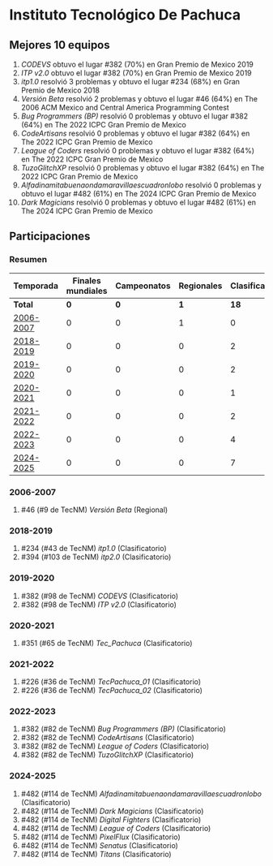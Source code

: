# Instituto Tecnológico De Pachuca

## Mejores 10 equipos

1. _CODEVS_ obtuvo el lugar #382 (70%) en Gran Premio de Mexico 2019
1. _ITP v2.0_ obtuvo el lugar #382 (70%) en Gran Premio de Mexico 2019
1. _itp1.0_ resolvió 3 problemas y obtuvo el lugar #234 (68%) en Gran Premio de Mexico 2018
1. _Versión Beta_ resolvió 2 problemas y obtuvo el lugar #46 (64%) en The 2006 ACM Mexico and Central America Programming Contest
1. _Bug Programmers (BP)_ resolvió 0 problemas y obtuvo el lugar #382 (64%) en The 2022 ICPC Gran Premio de Mexico
1. _CodeArtisans_ resolvió 0 problemas y obtuvo el lugar #382 (64%) en The 2022 ICPC Gran Premio de Mexico
1. _League of Coders_ resolvió 0 problemas y obtuvo el lugar #382 (64%) en The 2022 ICPC Gran Premio de Mexico
1. _TuzoGlitchXP_ resolvió 0 problemas y obtuvo el lugar #382 (64%) en The 2022 ICPC Gran Premio de Mexico
1. _Alfadinamitabuenaondamaravillaescuadronlobo_ resolvió 0 problemas y obtuvo el lugar #482 (61%) en The 2024 ICPC Gran Premio de Mexico
1. _Dark Magicians_ resolvió 0 problemas y obtuvo el lugar #482 (61%) en The 2024 ICPC Gran Premio de Mexico

## Participaciones

### Resumen

| Temporada | Finales mundiales | Campeonatos | Regionales | Clasificatorios | Equipos |
| --- | --- | --- | --- | --- | --- |
| **Total** | **0** | **0** | **1** | **18** | **19** |
| [2006-2007](#2006-2007) | 0 | 0 | 1 | 0 | 1 |
| [2018-2019](#2018-2019) | 0 | 0 | 0 | 2 | 2 |
| [2019-2020](#2019-2020) | 0 | 0 | 0 | 2 | 2 |
| [2020-2021](#2020-2021) | 0 | 0 | 0 | 1 | 1 |
| [2021-2022](#2021-2022) | 0 | 0 | 0 | 2 | 2 |
| [2022-2023](#2022-2023) | 0 | 0 | 0 | 4 | 4 |
| [2024-2025](#2024-2025) | 0 | 0 | 0 | 7 | 7 |

### 2006-2007

1. #46 (#9 de TecNM) _Versión Beta_ (Regional)

### 2018-2019

1. #234 (#43 de TecNM) _itp1.0_ (Clasificatorio)
1. #394 (#103 de TecNM) _itp2.0_ (Clasificatorio)

### 2019-2020

1. #382 (#98 de TecNM) _CODEVS_ (Clasificatorio)
1. #382 (#98 de TecNM) _ITP v2.0_ (Clasificatorio)

### 2020-2021

1. #351 (#65 de TecNM) _Tec_Pachuca_ (Clasificatorio)

### 2021-2022

1. #226 (#36 de TecNM) _TecPachuca_01_ (Clasificatorio)
1. #226 (#36 de TecNM) _TecPachuca_02_ (Clasificatorio)

### 2022-2023

1. #382 (#82 de TecNM) _Bug Programmers (BP)_ (Clasificatorio)
1. #382 (#82 de TecNM) _CodeArtisans_ (Clasificatorio)
1. #382 (#82 de TecNM) _League of Coders_ (Clasificatorio)
1. #382 (#82 de TecNM) _TuzoGlitchXP_ (Clasificatorio)

### 2024-2025

1. #482 (#114 de TecNM) _Alfadinamitabuenaondamaravillaescuadronlobo_ (Clasificatorio)
1. #482 (#114 de TecNM) _Dark Magicians_ (Clasificatorio)
1. #482 (#114 de TecNM) _Digital Fighters_ (Clasificatorio)
1. #482 (#114 de TecNM) _League of Coders_ (Clasificatorio)
1. #482 (#114 de TecNM) _PixelFlux_ (Clasificatorio)
1. #482 (#114 de TecNM) _Senatus_ (Clasificatorio)
1. #482 (#114 de TecNM) _Titans_ (Clasificatorio)



